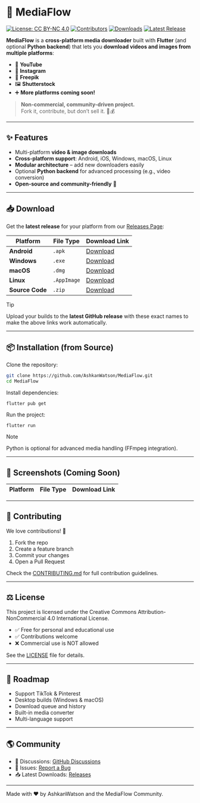 # 🌊 MediaFlow

[![License: CC BY-NC 4.0](https://img.shields.io/badge/License-CC%20BY--NC%204.0-black.svg)](https://creativecommons.org/licenses/by-nc/4.0/)
[![Contributors](https://img.shields.io/github/contributors/AshkanWatson/MediaFlow?style=flat-square&color=black)](https://github.com/AshkanWatson/MediaFlow/graphs/contributors)
[![Downloads](https://img.shields.io/github/downloads/AshkanWatson/MediaFlow/total?style=flat-square&label=Downloads&color=black)](https://github.com/AshkanWatson/MediaFlow/releases)
[![Latest Release](https://img.shields.io/github/v/release/AshkanWatson/MediaFlow?style=flat-square&color=black)](https://github.com/AshkanWatson/MediaFlow/releases)

**MediaFlow** is a **cross-platform media downloader** built with **Flutter** (and optional **Python backend**) that lets you **download videos and images from multiple platforms**:  

- 🎥 **YouTube**  
- 📸 **Instagram**  
- 🎨 **Freepik**  
- 🖼 **Shutterstock**  
- ➕ **More platforms coming soon!**  

> **Non-commercial, community-driven project.**  
> Fork it, contribute, but don’t sell it. 🚫💰

---

## ✨ Features

- Multi-platform **video & image downloads**
- **Cross-platform support**: Android, iOS, Windows, macOS, Linux
- **Modular architecture** – add new downloaders easily
- Optional **Python backend** for advanced processing (e.g., video conversion)
- **Open-source and community-friendly** 🚀

---

## 📥 Download

Get the **latest release** for your platform from our [Releases Page](https://github.com/AshkanWatson/MediaFlow/releases):

| Platform  | File Type | Download Link |
|----------|----------|---------------|
| **Android** | `.apk` | [Download](https://github.com/AshkanWatson/MediaFlow/releases/latest/download/MediaFlow.apk) |
| **Windows** | `.exe` | [Download](https://github.com/AshkanWatson/MediaFlow/releases/latest/download/MediaFlow.exe) |
| **macOS** | `.dmg` | [Download](https://github.com/AshkanWatson/MediaFlow/releases/latest/download/MediaFlow.dmg) |
| **Linux** | `.AppImage` | [Download](https://github.com/AshkanWatson/MediaFlow/releases/latest/download/MediaFlow.AppImage) |
| **Source Code** | `.zip` | [Download](https://github.com/AshkanWatson/MediaFlow/archive/refs/heads/main.zip) |

> [!TIP]
> Upload your builds to the **latest GitHub release** with these exact names to make the above links work automatically.

---

## 📦 Installation (from Source)

Clone the repository:

```bash
git clone https://github.com/AshkanWatson/MediaFlow.git
cd MediaFlow
```

Install dependencies:

```flutter pub get```

Run the project:

```flutter run```

> [!NOTE]
> Python is optional for advanced media handling (FFmpeg integration).

---

## 📸 Screenshots (Coming Soon)

| Platform  | File Type | Download Link |
|----------|----------|---------------|

---

## 🤝 Contributing

We love contributions! 🥳

1. Fork the repo
2. Create a feature branch
3. Commit your changes
4. Open a Pull Request

Check the [CONTRIBUTING.md](https://github.com/AshkanWatson/MediaFlow/blob/main/CONTRIBUTING.md) for full contribution guidelines.

---

## ⚖ License

This project is licensed under the Creative Commons Attribution-NonCommercial 4.0 International License.

- ✅ Free for personal and educational use
- ✅ Contributions welcome
- ❌ Commercial use is NOT allowed

See the [LICENSE](https://github.com/AshkanWatson/MediaFlow/blob/main/LICENSE.md) file for details.

---

## 🚀 Roadmap

- Support TikTok & Pinterest
- Desktop builds (Windows & macOS)
- Download queue and history
- Built-in media converter
- Multi-language support

---

## 🌎 Community

- 💬 Discussions: [GitHub Discussions](https://github.com/AshkanWatson/MediaFlow/discussions)
- 🐛 Issues: [Report a Bug](https://github.com/AshkanWatson/MediaFlow/issues)
- 📥 Latest Downloads: [Releases](https://github.com/AshkanWatson/MediaFlow/releases)

---

Made with ❤️ by AshkanWatson and the MediaFlow Community.
